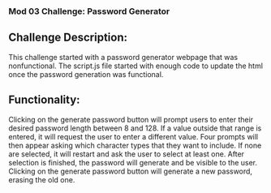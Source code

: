 ### Mod 03 Challenge: Password Generator

## Challenge Description:
This challenge started with a password generator webpage that was nonfunctional. The script.js file started with enough code to update the html once the password generation was functional.

## Functionality:
Clicking on the generate password button will prompt users to enter their desired password length between 8 and 128.
If a value outside that range is entered, it will request the user to enter a different value.
Four prompts will then appear asking which character types that they want to include.
If none are selected, it will restart and ask the user to select at least one.
After selection is finished, the password will generate and be visible to the user.
Clicking on the generate password button will generate a new password, erasing the old one.